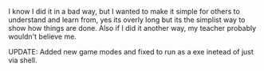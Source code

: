 I know I did it in a bad way, but I wanted to make it simple for others to understand and learn from, yes its overly long but its the simplist way to show how things are done. Also if I did it another way, my teacher probably wouldn't believe me.

UPDATE: Added new game modes and fixed to run as a exe inetead of just via shell.